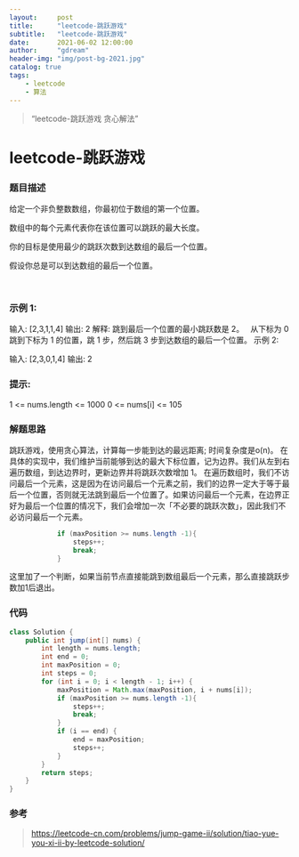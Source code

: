 ```yaml
---
layout:     post
title:      "leetcode-跳跃游戏"
subtitle:   "leetcode-跳跃游戏"
date:       2021-06-02 12:00:00
author:     "gdream"
header-img: "img/post-bg-2021.jpg"
catalog: true
tags:
    - leetcode
    - 算法
---
```


> “leetcode-跳跃游戏 贪心解法”

# leetcode-跳跃游戏

### 题目描述
给定一个非负整数数组，你最初位于数组的第一个位置。

数组中的每个元素代表你在该位置可以跳跃的最大长度。

你的目标是使用最少的跳跃次数到达数组的最后一个位置。

假设你总是可以到达数组的最后一个位置。

 

### 示例 1:

输入: [2,3,1,1,4]
输出: 2
解释: 跳到最后一个位置的最小跳跃数是 2。
     从下标为 0 跳到下标为 1 的位置，跳 1 步，然后跳 3 步到达数组的最后一个位置。
示例 2:

输入: [2,3,0,1,4]
输出: 2
 

### 提示:

1 <= nums.length <= 1000
0 <= nums[i] <= 105


### 解题思路
跳跃游戏，使用贪心算法，计算每一步能到达的最远距离; 时间复杂度是o(n)。
在具体的实现中，我们维护当前能够到达的最大下标位置，记为边界。我们从左到右遍历数组，到达边界时，更新边界并将跳跃次数增加 1。
在遍历数组时，我们不访问最后一个元素，这是因为在访问最后一个元素之前，我们的边界一定大于等于最后一个位置，否则就无法跳到最后一个位置了。如果访问最后一个元素，在边界正好为最后一个位置的情况下，我们会增加一次「不必要的跳跃次数」，因此我们不必访问最后一个元素。

```java
            if (maxPosition >= nums.length -1){
                steps++;
                break;
            }
```
这里加了一个判断，如果当前节点直接能跳到数组最后一个元素，那么直接跳跃步数加1后退出。

### 代码

```java
class Solution {
    public int jump(int[] nums) {
        int length = nums.length;
        int end = 0;
        int maxPosition = 0; 
        int steps = 0;
        for (int i = 0; i < length - 1; i++) {
            maxPosition = Math.max(maxPosition, i + nums[i]); 
            if (maxPosition >= nums.length -1){
                steps++;
                break;
            }
            if (i == end) {
                end = maxPosition;
                steps++;
            }
        }
        return steps;
    }
}
```

### 参考
> https://leetcode-cn.com/problems/jump-game-ii/solution/tiao-yue-you-xi-ii-by-leetcode-solution/
